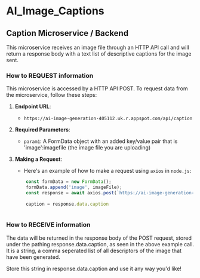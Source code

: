 # AI_Image_Captions

## Caption Microservice / Backend 
This microservice receives an image file through an HTTP API call and will return a response body with a text list of descriptive captions for the image sent.

### How to REQUEST information
This microservice is accessed by a HTTP API POST.
To request data from the microservice, follow these steps:

1. **Endpoint URL**: 
   - `https://ai-image-generation-405112.uk.r.appspot.com/api/caption` 
2. **Required Parameters**:
   - `param1`: A FormData object with an added key/value pair that is 'image':imagefile (the image file you are uploading)
3. **Making a Request**:
   - Here's an example of how to make a request using `axios` in `node.js`:

    ```javascript
        const formData = new FormData();
        formData.append('image', imageFile);
        const response = await axios.post(`https://ai-image-generation-405112.uk.r.appspot.com/api/caption`, formData);
        
        caption = response.data.caption
       
    ```

### How to RECEIVE information
The data will be returned in the response body of the POST request,
stored under the pathing response.data.caption, as seen in the above example call. It is a string, a comma seperated list of all descriptors of the image that have been generated. 

Store this string in response.data.caption and use it any way you'd like!
